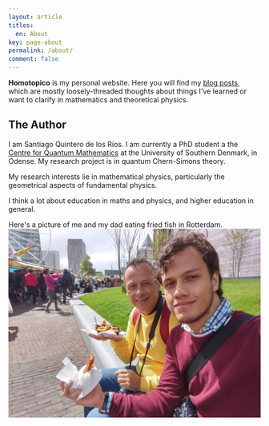 ```yaml
---
layout: article
titles:
  en: About
key: page-about
permalink: /about/
comment: false
---
```

**Homotopico** is my personal website. Here you will find my [blog posts](/),
which are mostly loosely-threaded thoughts about things I've learned or want to
clarify in mathematics and theoretical physics.

The Author
--------
I am Santiago Quintero de los Ríos. I am currently a PhD student 
a the [Centre for Quantum Mathematics](https://www.sdu.dk/en/qm)
at the University of Southern Denmark, in Odense. My research
project is in quantum Chern-Simons theory.

My research interests lie in mathematical physics, particularly the geometrical
aspects of fundamental physics.

I think a lot about education in maths and physics, and higher education in general.

Here's a picture of me and my dad eating fried fish in Rotterdam.
![](/assets/images/den-haag.jpg)
